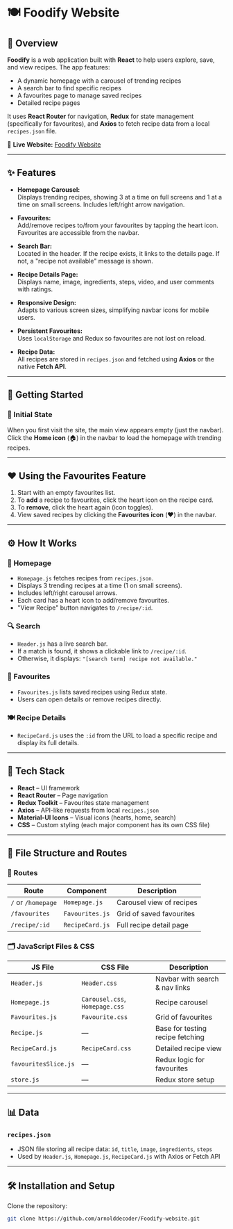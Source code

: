 # 🍽️ Foodify Website

## 📖 Overview

**Foodify** is a web application built with **React** to help users explore, save, and view recipes. The app features:

- A dynamic homepage with a carousel of trending recipes  
- A search bar to find specific recipes  
- A favourites page to manage saved recipes  
- Detailed recipe pages  

It uses **React Router** for navigation, **Redux** for state management (specifically for favourites), and **Axios** to fetch recipe data from a local `recipes.json` file.

🔗 **Live Website:** [Foodify Website]([https://foodify-recipies.netlify.app/homepage])

---

## ✨ Features

- **Homepage Carousel:**  
  Displays trending recipes, showing 3 at a time on full screens and 1 at a time on small screens. Includes left/right arrow navigation.

- **Favourites:**  
  Add/remove recipes to/from your favourites by tapping the heart icon. Favourites are accessible from the navbar.

- **Search Bar:**  
  Located in the header. If the recipe exists, it links to the details page. If not, a "recipe not available" message is shown.

- **Recipe Details Page:**  
  Displays name, image, ingredients, steps, video, and user comments with ratings.

- **Responsive Design:**  
  Adapts to various screen sizes, simplifying navbar icons for mobile users.

- **Persistent Favourites:**  
  Uses `localStorage` and Redux so favourites are not lost on reload.

- **Recipe Data:**  
  All recipes are stored in `recipes.json` and fetched using **Axios** or the native **Fetch API**.

---

## 🚀 Getting Started

### 🧱 Initial State

When you first visit the site, the main view appears empty (just the navbar).  
Click the **Home icon** (🏠) in the navbar to load the homepage with trending recipes.

---

## ❤️ Using the Favourites Feature

1. Start with an empty favourites list.
2. To **add** a recipe to favourites, click the heart icon on the recipe card.
3. To **remove**, click the heart again (icon toggles).
4. View saved recipes by clicking the **Favourites icon** (❤️) in the navbar.

---

## ⚙️ How It Works

### 🏡 Homepage

- `Homepage.js` fetches recipes from `recipes.json`.
- Displays 3 trending recipes at a time (1 on small screens).
- Includes left/right carousel arrows.
- Each card has a heart icon to add/remove favourites.
- "View Recipe" button navigates to `/recipe/:id`.

### 🔍 Search

- `Header.js` has a live search bar.
- If a match is found, it shows a clickable link to `/recipe/:id`.
- Otherwise, it displays: `"[search term] recipe not available."`

### 📂 Favourites

- `Favourites.js` lists saved recipes using Redux state.
- Users can open details or remove recipes directly.

### 🍽️ Recipe Details

- `RecipeCard.js` uses the `:id` from the URL to load a specific recipe and display its full details.

---

## 🧰 Tech Stack

- **React** – UI framework
- **React Router** – Page navigation
- **Redux Toolkit** – Favourites state management
- **Axios** – API-like requests from local `recipes.json`
- **Material-UI Icons** – Visual icons (hearts, home, search)
- **CSS** – Custom styling (each major component has its own CSS file)

---

## 📁 File Structure and Routes

### 🔗 Routes

| Route | Component | Description |
|-------|-----------|-------------|
| `/` or `/homepage` | `Homepage.js` | Carousel view of recipes |
| `/favourites` | `Favourites.js` | Grid of saved favourites |
| `/recipe/:id` | `RecipeCard.js` | Full recipe detail page |

### 🗂 JavaScript Files & CSS

| JS File | CSS File | Description |
|---------|----------|-------------|
| `Header.js` | `Header.css` | Navbar with search & nav links |
| `Homepage.js` | `Carousel.css`, `Homepage.css` | Recipe carousel |
| `Favourites.js` | `Favourite.css` | Grid of favourites |
| `Recipe.js` | — | Base for testing recipe fetching |
| `RecipeCard.js` | `RecipeCard.css` | Detailed recipe view |
| `favouritesSlice.js` | — | Redux logic for favourites |
| `store.js` | — | Redux store setup |

---

## 📊 Data

### `recipes.json`

- JSON file storing all recipe data: `id`, `title`, `image`, `ingredients`, `steps`
- Used by `Header.js`, `Homepage.js`, `RecipeCard.js` with Axios or Fetch API

---

## 🛠️ Installation and Setup

Clone the repository:
```bash
git clone https://github.com/arnolddecoder/Foodify-website.git

